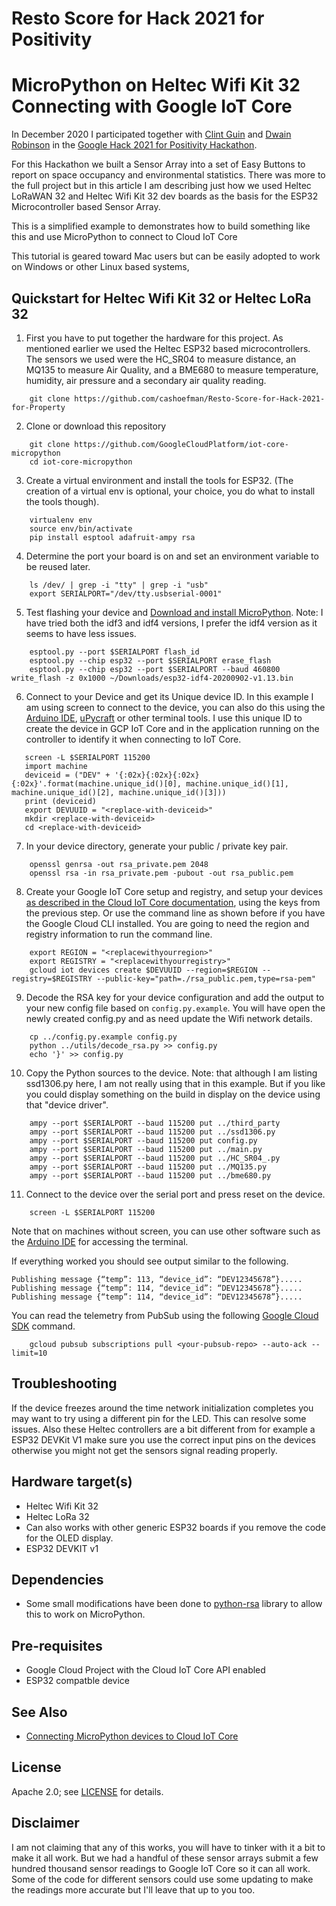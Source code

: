 # Resto Score for Hack 2021 for Positivity
MicroPython on Heltec Wifi Kit 32 Connecting with Google IoT Core
=================================================================

In December 2020 I participated together with [Clint Guin](https://www.linkedin.com/in/clint-guin/) and [Dwain Robinson](https://www.linkedin.com/in/dwain-robinson/) in the [Google Hack 2021 for Positivity Hackathon](http://hack2021forpositivity-platform.bemyapp.com). 

For this Hackathon we built a Sensor Array into a set of Easy Buttons to report on space occupancy and environmental statistics. There was more to the full project but in this article I am describing just how we used Heltec LoRaWAN 32 and Heltec Wifi Kit 32 dev boards as the basis for the ESP32 Microcontroller based Sensor Array.

This is a simplified example to demonstrates how to build something like this and use MicroPython to connect to Cloud IoT Core 

This tutorial is geared toward Mac users but can be easily adopted to work on Windows or other Linux based systems,

## Quickstart for Heltec Wifi Kit 32 or Heltec LoRa 32

1. First you have to put together the hardware for this project. As mentioned earlier we used the Heltec ESP32 based microcontrollers. The sensors we used were the HC_SR04 to measure distance, an MQ135 to measure Air Quality, and a BME680 to measure temperature, humidity, air pressure and a secondary air quality reading.

```
    git clone https://github.com/cashoefman/Resto-Score-for-Hack-2021-for-Property
```

2. Clone or download this repository

```
    git clone https://github.com/GoogleCloudPlatform/iot-core-micropython
    cd iot-core-micropython
```

3. Create a virtual environment and install the tools for ESP32. (The creation of a virtual env is optional, your choice, you do what to install the tools though).

```
    virtualenv env
    source env/bin/activate
    pip install esptool adafruit-ampy rsa
```

4. Determine the port your board is on and set an environment variable to be reused later.

```
    ls /dev/ | grep -i "tty" | grep -i "usb"
    export SERIALPORT="/dev/tty.usbserial-0001"
```

5. Test flashing your device and [Download and install MicroPython](http://micropython.org/resources/firmware/esp32-idf4-20200902-v1.13.bin).
	Note: I have tried both the idf3 and idf4 versions, I prefer the idf4 version as it seems to have less issues.

```
    esptool.py --port $SERIALPORT flash_id
    esptool.py --chip esp32 --port $SERIALPORT erase_flash
    esptool.py --chip esp32 --port $SERIALPORT --baud 460800 write_flash -z 0x1000 ~/Downloads/esp32-idf4-20200902-v1.13.bin
```

6. Connect to your Device and get its Unique device ID. In this example I am using screen to connect to the device, you can also do this using the [Arduino IDE](https://arduino.cc), [uPycraft](https://github.com/DFRobot/uPyCraft_src) or other terminal tools. I use this unique ID to create the device in GCP IoT Core and in the application running on the controller to identify it when connecting to IoT Core.

```
   screen -L $SERIALPORT 115200
   import machine
   deviceid = ("DEV" + '{:02x}{:02x}{:02x}{:02x}'.format(machine.unique_id()[0], machine.unique_id()[1], machine.unique_id()[2], machine.unique_id()[3]))
   print (deviceid)
   export DEVUUID = "<replace-with-deviceid>"
   mkdir <replace-with-deviceid>
   cd <replace-with-deviceid>
```

7. In your device directory, generate your public / private key pair.

```
    openssl genrsa -out rsa_private.pem 2048
    openssl rsa -in rsa_private.pem -pubout -out rsa_public.pem
```

8. Create your Google IoT Core setup and registry, and setup your devices [as described in the Cloud IoT Core documentation](https://cloud.google.com/iot/docs/how-tos/devices), using the keys from the previous step. Or use the command line as shown before if you have the Google Cloud CLI installed. You are going to need the region and registry information to run the command line.

```
    export REGION = "<replacewithyourregion>"
    export REGISTRY = "<replacewithyourregistry>"
    gcloud iot devices create $DEVUUID --region=$REGION --registry=$REGISTRY --public-key="path=./rsa_public.pem,type=rsa-pem"
```

9. Decode the RSA key for your device configuration and add the output to your new config file based on `config.py.example`. You will have open the newly created config.py and as need update the Wifi network details.

```
    cp ../config.py.example config.py
    python ../utils/decode_rsa.py >> config.py
    echo '}' >> config.py
```

10. Copy the Python sources to the device. Note: that although I am listing ssd1306.py here, I am not really using that in this example. But if you like you could display something on the build in display on the device using that "device driver".

```
    ampy --port $SERIALPORT --baud 115200 put ../third_party
    ampy --port $SERIALPORT --baud 115200 put ../ssd1306.py
    ampy --port $SERIALPORT --baud 115200 put config.py
    ampy --port $SERIALPORT --baud 115200 put ../main.py
    ampy --port $SERIALPORT --baud 115200 put ../HC_SR04_.py
    ampy --port $SERIALPORT --baud 115200 put ../MQ135.py
    ampy --port $SERIALPORT --baud 115200 put ../bme680.py
```

11. Connect to the device over the serial port and press reset on the device.

```
    screen -L $SERIALPORT 115200
```

Note that on machines without screen, you can use other software such as the
[Arduino IDE](https://arduino.cc) for accessing the terminal.

If everything worked you should see output similar to the following.

    Publishing message {“temp”: 113, “device_id”: “DEV12345678”}.....
    Publishing message {“temp”: 114, “device_id”: “DEV12345678”}.....
    Publishing message {“temp”: 114, “device_id”: “DEV12345678”}.....

You can read the telemetry from PubSub using the following [Google Cloud SDK](https://cloud.google.com/sdk) command.

```
    gcloud pubsub subscriptions pull <your-pubsub-repo> --auto-ack --limit=10
```

## Troubleshooting
If the device freezes around the time network initialization completes you may want to try using a different pin for the LED. This can resolve some issues. Also these Heltec controllers are a bit different from for example a ESP32 DEVKit V1 make sure you use the correct input pins on the devices otherwise you might not get the sensors signal reading properly.

## Hardware target(s)
* Heltec Wifi Kit 32
* Heltec LoRa 32
* Can also works with other generic ESP32 boards if you remove the code for the OLED display.
* ESP32 DEVKIT v1

## Dependencies
* Some small modifications have been done to [python-rsa](https://github.com/sybrenstuvel/python-rsa) library to allow this to work on MicroPython.

## Pre-requisites
* Google Cloud Project with the Cloud IoT Core API enabled
* ESP32 compatble device

## See Also
* [Connecting MicroPython devices to Cloud IoT Core](https://medium.com/google-cloud/connecting-micropython-devices-to-google-cloud-iot-core-3680e632681e)

## License

Apache 2.0; see [LICENSE](LICENSE) for details.

## Disclaimer

I am not claiming that any of this works, you will have to tinker with it a bit to make it all work. But we had a handful of these sensor arrays submit a few hundred thousand sensor readings to Google IoT Core so it can all work. Some of the code for different sensors could use some updating to make the readings more accurate but I'll leave that up to you too.
